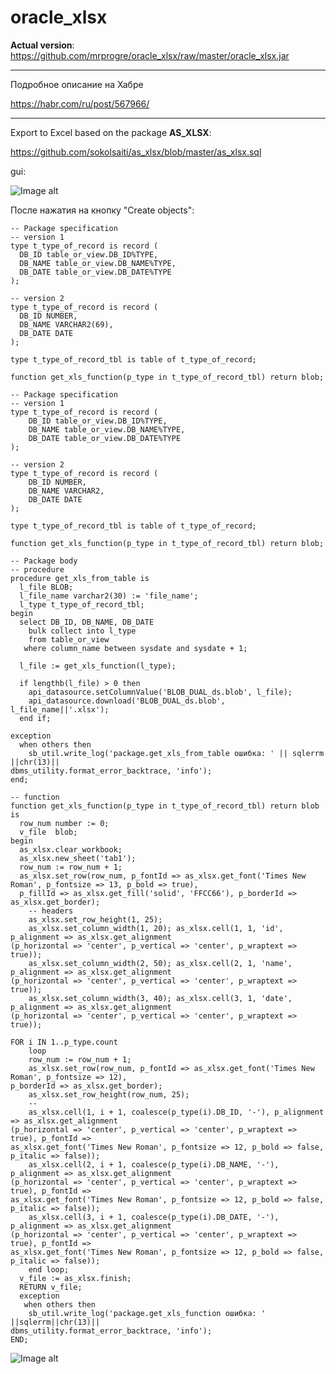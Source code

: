 # oracle_xlsx

<b>Actual version</b>: https://github.com/mrprogre/oracle_xlsx/raw/master/oracle_xlsx.jar

***
Подробное описание на Хабре

https://habr.com/ru/post/567966/
***


Export to Excel based on the package <b>AS_XLSX</b>:

https://github.com/sokolsaiti/as_xlsx/blob/master/as_xlsx.sql

gui:

![Image alt](https://github.com/mrprogre/oracle_xlsx/blob/master/gui.png)


После нажатия на кнопку "Create objects":

    -- Package specification
    -- version 1
    type t_type_of_record is record (
      DB_ID table_or_view.DB_ID%TYPE,
      DB_NAME table_or_view.DB_NAME%TYPE,
      DB_DATE table_or_view.DB_DATE%TYPE
    );

    -- version 2
    type t_type_of_record is record (
      DB_ID NUMBER,
      DB_NAME VARCHAR2(69),
      DB_DATE DATE
    );

    type t_type_of_record_tbl is table of t_type_of_record;

    function get_xls_function(p_type in t_type_of_record_tbl) return blob;

    -- Package specification
    -- version 1
    type t_type_of_record is record (
        DB_ID table_or_view.DB_ID%TYPE,
        DB_NAME table_or_view.DB_NAME%TYPE,
        DB_DATE table_or_view.DB_DATE%TYPE
    );

    -- version 2
    type t_type_of_record is record (
        DB_ID NUMBER,
        DB_NAME VARCHAR2,
        DB_DATE DATE
    );

    type t_type_of_record_tbl is table of t_type_of_record;

    function get_xls_function(p_type in t_type_of_record_tbl) return blob;

    -- Package body
    -- procedure
    procedure get_xls_from_table is
      l_file BLOB;
      l_file_name varchar2(30) := 'file_name';
      l_type t_type_of_record_tbl;
    begin
      select DB_ID, DB_NAME, DB_DATE 
        bulk collect into l_type
        from table_or_view
       where column_name between sysdate and sysdate + 1;

      l_file := get_xls_function(l_type);

      if lengthb(l_file) > 0 then
        api_datasource.setColumnValue('BLOB_DUAL_ds.blob', l_file);
        api_datasource.download('BLOB_DUAL_ds.blob', l_file_name||'.xlsx');
      end if;

    exception
      when others then
        sb_util.write_log('package.get_xls_from_table ошибка: ' || sqlerrm ||chr(13)||
    dbms_utility.format_error_backtrace, 'info');
    end;

    -- function
    function get_xls_function(p_type in t_type_of_record_tbl) return blob is
      row_num number := 0;
      v_file  blob;
    begin
      as_xlsx.clear_workbook;
      as_xlsx.new_sheet('tab1');
      row_num := row_num + 1;
      as_xlsx.set_row(row_num, p_fontId => as_xlsx.get_font('Times New Roman', p_fontsize => 13, p_bold => true),
      p_fillId => as_xlsx.get_fill('solid', 'FFCC66'), p_borderId => as_xlsx.get_border);
        -- headers
        as_xlsx.set_row_height(1, 25);
        as_xlsx.set_column_width(1, 20); as_xlsx.cell(1, 1, 'id', p_alignment => as_xlsx.get_alignment
    (p_horizontal => 'center', p_vertical => 'center', p_wraptext => true));
        as_xlsx.set_column_width(2, 50); as_xlsx.cell(2, 1, 'name', p_alignment => as_xlsx.get_alignment
    (p_horizontal => 'center', p_vertical => 'center', p_wraptext => true));
        as_xlsx.set_column_width(3, 40); as_xlsx.cell(3, 1, 'date', p_alignment => as_xlsx.get_alignment
    (p_horizontal => 'center', p_vertical => 'center', p_wraptext => true));

    FOR i IN 1..p_type.count
        loop
        row_num := row_num + 1;
        as_xlsx.set_row(row_num, p_fontId => as_xlsx.get_font('Times New Roman', p_fontsize => 12), 
    p_borderId => as_xlsx.get_border);
        as_xlsx.set_row_height(row_num, 25);
        --
        as_xlsx.cell(1, i + 1, coalesce(p_type(i).DB_ID, '-'), p_alignment => as_xlsx.get_alignment
    (p_horizontal => 'center', p_vertical => 'center', p_wraptext => true), p_fontId => 
    as_xlsx.get_font('Times New Roman', p_fontsize => 12, p_bold => false, p_italic => false));
        as_xlsx.cell(2, i + 1, coalesce(p_type(i).DB_NAME, '-'), p_alignment => as_xlsx.get_alignment
    (p_horizontal => 'center', p_vertical => 'center', p_wraptext => true), p_fontId => 
    as_xlsx.get_font('Times New Roman', p_fontsize => 12, p_bold => false, p_italic => false));
        as_xlsx.cell(3, i + 1, coalesce(p_type(i).DB_DATE, '-'), p_alignment => as_xlsx.get_alignment
    (p_horizontal => 'center', p_vertical => 'center', p_wraptext => true), p_fontId => 
    as_xlsx.get_font('Times New Roman', p_fontsize => 12, p_bold => false, p_italic => false));
        end loop;
      v_file := as_xlsx.finish;
      RETURN v_file;
      exception
       when others then
        sb_util.write_log('package.get_xls_function ошибка: ' ||sqlerrm||chr(13)||
    dbms_utility.format_error_backtrace, 'info'); 
    END;
    

![Image alt](https://github.com/mrprogre/oracle_xlsx/blob/master/result.png)
